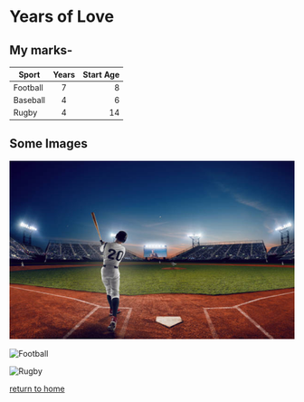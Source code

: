 # Years of Love

## My marks-

| Sport | Years | Start Age |
| ------- |:-------:| -----:|
| Football | 7 | 8 |
| Baseball | 4 | 6 |
| Rugby | 4 | 14 |

## Some Images

![Baseball](https://github.com/ConnWill/markdownpage/blob/main/baseball.jpg)

![Football](https://www.google.com/search?q=football+pictures&rlz=1C5CHFA_enUS805US805&sxsrf=AOaemvLJ5HEH2PaAICRgA8lHbLdsN-ZfQw:1640101350856&tbm=isch&source=iu&ictx=1&fir=XTKYk-RBGRU59M%252Ct6ZKae9V-_XobM%252C_%253Bhc9Aw8HAHGgZpM%252CfVFlETjOEbEwPM%252C_%253BigIbErnhD6QmVM%252CdPUCPHiHctd9mM%252C_%253B7cUhixR6lSRMEM%252CKwx1IgJ9C9ZWhM%252C_%253BU3pjiul33ugGbM%252ChEzUcUKV1ZvGMM%252C_%253B9K94kUxcjQdMZM%252CfVFlETjOEbEwPM%252C_%253BBgdicDnp0R-NgM%252C75nv7V0Vazo3WM%252C_%253BR2swnU5LvkqG9M%252C-3IXClEQHoyi5M%252C_%253BytlXkDIocI7e7M%252Ct6ZKae9V-_XobM%252C_%253BvVj3MCnTwnagzM%252CBJon5xEFUSxiVM%252C_%253BmR0CdrenS_ZmOM%252CxPe3CvCbDkKMJM%252C_%253Bbl0eHVoNC44gwM%252ChEzUcUKV1ZvGMM%252C_%253Blk3b3YwJgfZBbM%252Ct6ZKae9V-_XobM%252C_%253B0hwhrcv-1-7uoM%252CMhrK_IQeExBu6M%252C_%253Bd0kJaJHsHE3ygM%252CfVFlETjOEbEwPM%252C_&vet=1&usg=AI4_-kRB7-YfF2JGbfqQopvt4yUwMylEAQ&sa=X&ved=2ahUKEwjd5abTnfX0AhVQGs0KHd7LB2QQ9QF6BAgDEAE#imgrc=XTKYk-RBGRU59M)

![Rugby](https://images.theconversation.com/files/347919/original/file-20200716-17-179wc7x.jpg?ixlib=rb-1.1.0&rect=7%2C7%2C4798%2C3249&q=45&auto=format&w=926&fit=clip)

[return to home](./README.md)